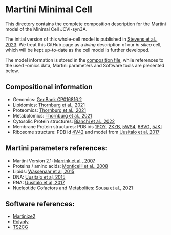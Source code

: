 # Martini Minimal Cell

This directory contains the complete composition description for the Martini model of the Minimal Cell JCVI-syn3A.

The initial version of this whole-cell model is published in [Stevens et al., 2023](https://doi.org/10.3389/fchem.2023.1106495). We treat this GitHub page as a *living* description of our *in silico* cell, which will be kept up-to-date as the cell model is further developed. 

The model information is stored in the [composition file](composition.json), while references to the used -omics data, Martini parameters and Software tools are presented below.

## Compositional information
- Genomics: [GenBank CP016816.2](https://www.ncbi.nlm.nih.gov/nuccore/CP016816.2)
- Lipidomics: [Thornburg et al., 2021](https://doi.org/10.1016/j.cell.2021.12.025)
- Proteomics: [Thornburg et al., 2021](https://doi.org/10.1016/j.cell.2021.12.025)
- Metabolomics: [Thornburg et al., 2021](https://doi.org/10.1016/j.cell.2021.12.025)
- Cytosolic Protein structures: [Bianchi et al., 2022](https://doi.org/10.1021/acs.jpcb.2c04188)
- Membrane Protein structures: PDB ids [1POY](https://www.rcsb.org/structure/1POY), [2XZB](https://www.rcsb.org/structure/2XZB), [5WS4](https://www.rcsb.org/structure/5WS4), [6BVG](https://www.rcsb.org/structure/6BVG), [5JKI](https://www.rcsb.org/structure/5JKI)
- Ribosome structure: PDB id [4V42](https://www.rcsb.org/structure/4V42) and model from [Uusitalo et al, 2017](https://doi.org/10.1016/j.bpj.2017.05.043)

## Martini parameters references:
- Martini Version 2.1: [Marrink et al., 2007](https://doi.org/10.1021/jp071097f)
- Proteins / amino acids: [Monticelli et al., 2008](https://doi.org/10.1021/ct700324x)
- Lipids: [Wassenaar et al, 2015](https://doi.org/10.1021/acs.jctc.5b00209)
- DNA: [Uusitalo et al, 2015](https://doi.org/10.1021/acs.jctc.5b00286)
- RNA: [Uusitalo et al, 2017](https://doi.org/10.1016/j.bpj.2017.05.043)
- Nucleotide Cofactors and Metabolites: [Sousa et al., 2021](https://doi.org/10.1021/acs.jcim.0c01077)

## Software references:
- [Martinize2](https://github.com/marrink-lab/vermouth-martinize)
- [Polyply](https://github.com/marrink-lab/polyply_1.0)
- [TS2CG](https://github.com/marrink-lab/TS2CG1.1)
